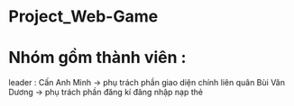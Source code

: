 # Project_Web-Game
# Nhóm gồm  thành viên :
 leader : Cấn Anh Minh -> phụ trách phần giao diện chính liên quân
 Bùi Văn Dương -> phụ trách phần đăng kí đăng nhập nạp thẻ
